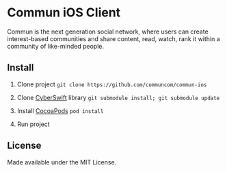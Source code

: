 # Commun iOS Client

Commun is the next generation social network, where users can create interest-based communities and share content, read, watch, rank it within a community of like-minded people.

## Install

1. Clone project
`git clone https://github.com/communcom/commun-ios`
2. Clone [CyberSwift](https://github.com/communcom/cyberSwift "CyberSwift") library
`git submodule install; git submodule update`
3. Install [CocoaPods](https://cocoapods.org/ "coocapods")
`pod install`

4. Run project


## License
Made available under the MIT License.
